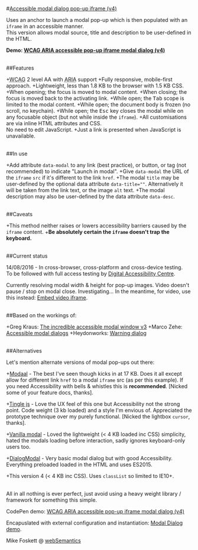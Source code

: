 
#<a href="https://websemantics.uk/articles/accessible-modal-dialog-popup-iframe/">Accessible modal dialog pop-up iframe (v4)</a>

Uses an anchor to launch a modal pop-up which is then populated with an <code>iframe</code> in an accessible manner.<br>
This version allows modal source, title and description to be user-defined in the HTML.

<strong>Demo: <a href="https://codepen.io/2kool2/pen/LkaXay">WCAG ARIA accessible pop-up iframe modal dialog (v4)</a></strong>

<br>
##Features

+<abbr title="Web Content Accessibility Guidelines">WCAG</abbr> 2 level AA with <abbr title="Accessible Rich Internet Applications">ARIA</abbr> support
+Fully responsive, mobile-first approach.
+Lightweight, less than 1.8 KB to the browser with 1.5 KB CSS.
+When opening; the focus is moved to modal content.
+When closing; the focus is moved back to the activating link.
+While open; the <kbd>Tab</kbd> scope is limited to the modal content.
+While open; the document body is frozen (no scroll, no keychain).
+While open; the <kbd>Esc</kbd> key closes the modal while on any focusable object (but not while inside the <code>iframe</code>).
+All customisations are via inline HTML attributes and CSS.<br>No need to edit JavaScript.
+Just a link is presented when JavaScript is unavailable.


<br>
##In use


+Add attribute <code>data-modal</code> to any link (best practice), or button, or tag (not recommended) to indicate "Launch in modal".
+Give <code>data-modal</code> the URL of the <code>iframe</code> <code>src</code> if it's different to the link <code>href</code>.
+The modal <code>title</code> may be user-defined by the optional data attribute <code>data-title=""</code>.
  Alternatively it will be taken from the link text, or the image <code>alt</code> text.
+The modal description may also be user-defined by the data attribute <code>data-desc</code>.



<br>
##Caveats


+This method neither raises or lowers accessibility barriers caused by the <code>iframe</code> content.
+<b>Be absolutely certain the <code>iframe</code> doesn't trap the keyboard.</b>



<br>
##Current status

14/08/2016 - In cross-browser, cross-platform and cross-device testing.<br>
To be followed with full access testing by <a href="http://www.digitalaccessibilitycentre.org/">Digital Accessibility Centre</a>.

Currently resolving modal width & height for pop-up images.
Video doesn't pause / stop on modal close. Investigating&hellip;
In the meantime, for video, use this instead:
  <a href="http://codepen.io/2kool2/pen/dXEwEd">Embed video iframe</a>.



<br>
##Based on the workings of:


+Greg Kraus: <a href="https://accessibility.oit.ncsu.edu/training/aria/modal-window/version-3/">The incredible accessible modal window v3</a>
+Marco Zehe: <a href="https://www.marcozehe.de/2015/02/05/advanced-aria-tip-2-accessible-modal-dialogs/">Accessible modal dialogs</a>
+Heydonworks: <a href="http://heydonworks.com/practical_aria_examples/#warning-dialog">Warning dialog</a>



<br>
##Alternatives

Let's mention alternate versions of modal pop-ups out there:


+<a href="http://www.humaan.com/modaal/">Modaal</a> - The best I've seen though kicks in at 17 KB. Does it all except allow for different link <code>href</code> to a modal <code>iframe</code> src (as per this example). If you need Accessibility with bells &amp; whistles this is <strong>recommended</strong>. [Nicked some of your feature docs, thanks].

+<a href="https://robinparisi.github.io/tingle/">Tingle js</a> - Love the UX feel of this one but Accessibility not the strong point. Code weight (3 kb loaded) and a style I'm envious of. Appreciated the prototype technique over my purely functional. [Nicked the lightbox <code>cursor</code>, thanks].

+<a href="http://thephuse.github.io/vanilla-modal/">Vanilla modal</a> - Loved the lightweight (&lt; 4 KB loaded inc CSS) simplicity, hated the modals loading before interaction, sadly ignores keyboard-only users too.

+<a href="https://frend.co/components/dialogmodal/">DialogModal</a> - Very basic modal dialog but with good Accessibility. Everything preloaded loaded in the HTML and uses ES2015.

+This version 4 (&lt; 4 KB inc CSS). Uses <code>classList</code> so limited to IE10+.



<br>
All in all nothing is ever perfect, just avoid using a heavy weight library / framework for something this simple.



CodePen demo: <a href="https://codepen.io/2kool2/pen/LkaXay">WCAG ARIA accessible pop-up iframe modal dialog (v4)</a>

Encapuslated with external configuration and instantiation: <a href="https://websemantics.uk/articles/accessible-modal-dialog-popup-iframe/demo/">Modal Dialog demo</a>.

Mike Foskett @ <a href="https://websemantics.uk/">webSemantics</a>
